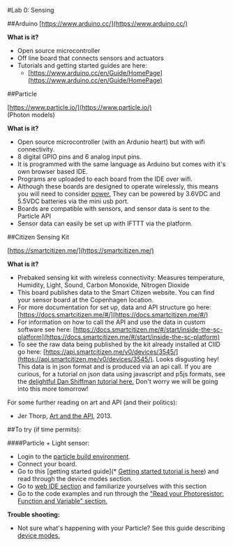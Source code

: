 #Lab 0: Sensing

##Arduino
[https://www.arduino.cc/](https://www.arduino.cc/)

**What is it?**

* Open source microcontroller
* Off line board that connects sensors and actuators
* Tutorials and getting started guides are here: 
	* [https://www.arduino.cc/en/Guide/HomePage](https://www.arduino.cc/en/Guide/HomePage)


##Particle 

[https://www.particle.io/](https://www.particle.io/)  
(Photon models)

**What is it?**

* Open source microcontroller (with an Ardunio heart) but with wifi connectivity. 
* 8 digital GPIO pins and 6 analog input pins.
* It is programmed with the same language as Arduino but comes with it's own browser based IDE. 
* Programs are uploaded to each board from the IDE over wifi.
* Although these boards are designed to operate wirelessly, this means you will need to consider [power.](https://docs.particle.io/datasheets/photon-datasheet/#power) They can be powered by  3.6VDC and 5.5VDC batteries via the mini usb port.
* Boards are compatible with sensors, and sensor data is sent to the Particle API 
* Sensor data can easily be set up with IFTTT via the platform.


##Citizen Sensing Kit

[https://smartcitizen.me/](https://smartcitizen.me/)

**What is it?**

* Prebaked sensing kit with wireless connectivity: Measures temperature, Humidity, Light, Sound, Carbon Monoxide, Nitrogen Dioxide 
* This board publishes data to the Smart Citizen website. You can find your sensor board at the Copenhagen location.
* For more documentation for set up, data and API structure go here: [https://docs.smartcitizen.me/#/](https://docs.smartcitizen.me/#/)
* For information on how to call the API and use the data in custom software see here: [https://docs.smartcitizen.me/#/start/inside-the-sc-platform](https://docs.smartcitizen.me/#/start/inside-the-sc-platform)
* To see the raw data being published by the kit already installed at CIID go here: [https://api.smartcitizen.me/v0/devices/3545/](https://api.smartcitizen.me/v0/devices/3545/). Looks disgusting hey! This data is in json format and is produced via an api call. If you are curious, for a tutorial on json data using javascript and p5js formats, see the [delightful Dan Shiffman tutorial here.](https://www.youtube.com/watch?v=6mT3r8Qn1VY) Don't worry we will be going into this more tomorrow!

For some further reading on art and API (and their politics):

* Jer Thorp, [Art and the API](http://blog.blprnt.com/blog/blprnt/art-and-the-api), 2013.


##To try (if time permits):

####Particle + Light sensor:

* Login to the [particle build environment](https://build.particle.io).
* Connect your board.
* Go to this [getting started guide](* [Getting started tutorial is here](https://docs.particle.io/guide/getting-started/start/photon/)) and read through the device modes section.
* Go to [web IDE section](https://docs.particle.io/guide/getting-started/build/photon/) and familiarize yourselves with this section
* Go to the code examples and run through the ["Read your Photoresistor: Function and Variable" section.](https://docs.particle.io/guide/getting-started/examples/photon/#read-your-photoresistor-function-and-variable)

**Trouble shooting:**

* Not sure what's happening with your Particle? See this guide describing [device modes.](https://docs.particle.io/guide/getting-started/modes/electron/)

